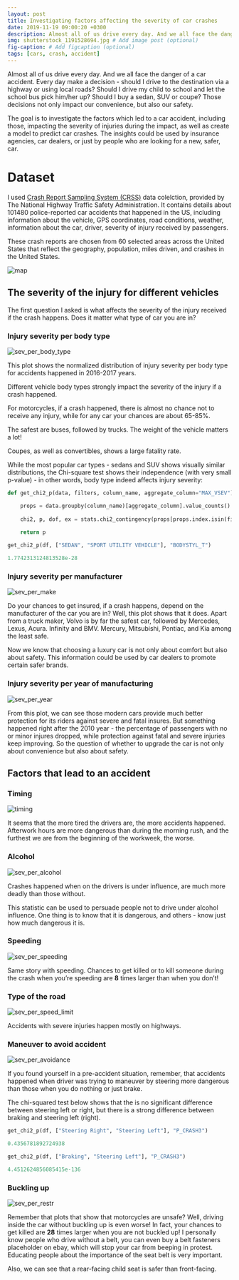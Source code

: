 ```yaml
---
layout: post
title: Investigating factors affecting the severity of car crashes
date: 2019-11-19 09:00:20 +0300
description: Almost all of us drive every day. And we all face the danger of a car accident. Every day make a decision - should I drive to the destination via a highway or using local roads? Should I drive my child to school and let the school bus pick him/her up? Should I buy a sedan, SUV or coupe? Those decisions not only impact our convenience, but also our safety.
img: shutterstock_1191528694.jpg # Add image post (optional)
fig-caption: # Add figcaption (optional)
tags: [cars, crash, accident]
---
```


Almost all of us drive every day. And we all face the danger of a car accident. Every day make a decision - should I drive to the destination via a highway or using local roads? Should I drive my child to school and let the school bus pick him/her up? Should I buy a sedan, SUV or coupe? Those decisions not only impact our convenience, but also our safety. 

The goal is to investigate the factors which led to a car accident, including those, impacting the severity of injuries during the impact, as well as create a model to predict car crashes. The insights could be used by insurance agencies, car dealers, or just by people who are looking for a new, safer, car.

# Dataset
I used [Crash Report Sampling System (CRSS)](https://www.nhtsa.gov/crash-data-systems/crash-report-sampling-system-crss#crash-report-sampling-system-crss-data-files) data colelction, provided by The National Highway Traffic Safety Administration. It contains details about 101480  police-reported car accidents that happened in the US, including information about the vehicle, GPS coordinates,  road conditions, weather, information about the car, driver, severity of injury received by passengers. 

These crash reports are chosen from 60 selected areas across the United States that reflect the geography, population, miles driven, and crashes in the United States.

![map]({{site.baseurl}}/assets/img/cars/crss-map-60.jpg)

## The severity of the injury for different vehicles
The first question I asked is what affects the severity of the injury received if the crash happens. Does it matter what type of car you are in?
### Injury severity per body type
![sev_per_body_type]({{site.baseurl}}/assets/img/cars/sev_per_body_type.jpg)

This plot shows the normalized distribution of injury severity per body type for accidents happened in 2016-2017 years. 

Different vehicle body types strongly impact the severity of the injury if a crash happened. 

For motorcycles, if a crash happened, there is almost no chance not to receive any injury, while for any car your chances are about 65-85%. 

The safest are buses, followed by trucks. The weight of the vehicle matters a lot!

Coupes, as well as convertibles, shows a large fatality rate.

While the most popular car types - sedans and SUV shows visually similar distributions, the Chi-square test shows their independence (with very small p-value) - in other words, body type indeed affects injury severity:

```python
def get_chi2_p(data, filters, column_name, aggregate_column="MAX_VSEV"):

    props = data.groupby(column_name)[aggregate_column].value_counts().unstack()
    
    chi2, p, dof, ex = stats.chi2_contingency(props[props.index.isin(filters)])
    
    return p

get_chi2_p(df, ["SEDAN", "SPORT UTILITY VEHICLE"], "BODYSTYL_T")

1.7742313124813528e-28
```

### Injury severity per manufacturer

![sev_per_make]({{site.baseurl}}/assets/img/cars/sev_per_make.jpg)

Do your chances to get insured, if a crash happens, depend on the manufacturer of the car you are in? Well, this plot shows that it does. Apart from a truck maker, Volvo is by far the safest car, followed by Mercedes, Lexus, Acura. Infinity and BMV. Mercury, Mitsubishi, Pontiac, and Kia among the least safe. 

Now we know that choosing a luxury car is not only about comfort but also about safety. This information could be used by car dealers to promote certain safer brands.

### Injury severity per year of manufacturing
![sev_per_year]({{site.baseurl}}/assets/img/cars/sev_per_year.jpg)

From this plot, we can see those modern cars provide much better protection for its riders against severe and fatal insures. But something happened right after the 2010 year - the percentage of passengers with no or minor injures dropped, while protection against fatal and severe injuries keep improving. So the question of whether to upgrade the car is not only about convenience but also about safety.

## Factors that lead to an accident

### Timing 

![timing]({{site.baseurl}}/assets/img/cars/timing.jpg)

It seems that the more tired the drivers are, the more accidents happened. Afterwork hours are more dangerous than during the morning rush, and the furthest we are from the beginning of the workweek, the worse.

### Alcohol
![sev_per_alcohol]({{site.baseurl}}/assets/img/cars/sev_per_alcohol.jpg)

Crashes happened when on the drivers is under influence, are much more deadly than those without. 

This statistic can be used to persuade people not to drive under alcohol influence. One thing is to know that it is dangerous, and others - know just how much dangerous it is.

### Speeding
![sev_per_speeding]({{site.baseurl}}/assets/img/cars/sev_per_speeding.jpg)

Same story with speeding. Chances to get killed or to kill someone during the crash when you’re speeding are **8** times larger than when you don’t!

### Type of the road

![sev_per_speed_limit]({{site.baseurl}}/assets/img/cars/sev_per_speed_limit.jpg)

Accidents with severe injuries happen mostly on highways.  

### Maneuver to avoid accident
![sev_per_avoidance]({{site.baseurl}}/assets/img/cars/sev_per_avoidance.jpg)

If you found yourself in a pre-accident situation, remember, that accidents happened when driver was trying to maneuver by steering more dangerous than those when you do nothing or just brake.

The chi-squared test below shows that the is no significant difference between steering left or right, but there is a strong difference between braking and steering left (right).

```python
get_chi2_p(df, ["Steering Right", "Steering Left"], "P_CRASH3")

0.4356781892724938

get_chi2_p(df, ["Braking", "Steering Left"], "P_CRASH3")

4.4512624856085415e-136
```

### Buckling up 
![sev_per_restr]({{site.baseurl}}/assets/img/cars/sev_per_restr.jpg)

Remember that plots that show that motorcycles are unsafe? Well, driving inside the car without buckling up is even worse! In fact, your chances to get killed are **28** times larger when you are not buckled up! I personally know people who drive without a belt, you can even buy a belt fasteners placeholder on ebay, which will stop your car from beeping in protest. Educating people about the importance of the seat belt is very important.

Also, we can see that a rear-facing child seat is safer than front-facing.
